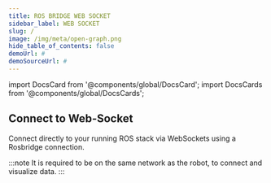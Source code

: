```yaml
---
title: ROS BRIDGE WEB SOCKET
sidebar_label: WEB SOCKET
slug: /
image: /img/meta/open-graph.png
hide_table_of_contents: false
demoUrl: #
demoSourceUrl: #
---
```


import DocsCard from '@components/global/DocsCard';
import DocsCards from '@components/global/DocsCards';

<head>
  <title> Avyana Studio - Connect Web Socket </title>
    <style>{` :root { --doc-item-container-width:60rem; } `}</style>    
</head>

## Connect to Web-Socket

Connect directly to your running ROS stack via WebSockets using a Rosbridge connection. 

:::note
It is required to be on the same network as the robot, to connect and visualize data.
:::

<intro-end />